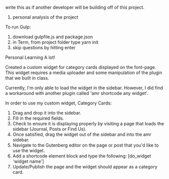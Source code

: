 write this as if another developer will be building off of this project.

1. personal analysis of the project

To run Gulp:
1. download gulpfile.js and package.json
2. in Term, from project folder type yarn init
3. skip questions by hitting enter

Personal Learning
A lot!

Created a custom widget for category cards displayed on the font-page. This widget requires a media uploader and some manipulation of the plugin that we built in class.

Currently, I'm only able to load the widget in the sidebar. However, I did find a workaround with another plugin called 'amr shortcode any widget'.

In order to use my custom widget, Category Cards:
1. Drag and drop it into the sidebar.
2. Fill in the required fields.
3. Check to ensure it is displaying properly by visiting a page that loads the sidebar (Journal, Posts or Find Us).
4. Once satisfied, drag the widget out of the sidebar and into the amr sidebar.
5. Navigate to the Gutenberg editor on the page or post that you'd like to use the widget.
6. Add a shortcode element block and type the following:
[do_widget 'widget name']
7. Update/Publish the page and the widget should appear as a category card.
